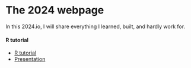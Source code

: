 # The 2024 webpage

In this 2024.io, I will share everything I learned, built, and hardly work for.

#### R tutorial

* [R tutorial](https://yihsinlu.github.io/2024R.io/R_tutorial2024.html)
* [Presentation](https://yihsinlu.github.io/2024R.io/presentation/RStat_tutorial.html)
